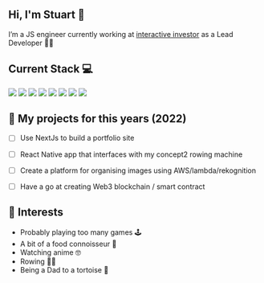 ## Hi, I'm Stuart 👋

I’m a JS engineer currently working at [interactive investor](https://www.ii.co.uk/) as a Lead Developer 👨‍💻 

## Current Stack 💻

<div>
    <img src="https://img.shields.io/badge/-HTML-000000?&style=flat&logo=html5"/>
    <img src="https://img.shields.io/badge/-CSS-000000?&style=flat&logo=css3&logoColor=42A5F5"/>
    <img src="https://img.shields.io/badge/-JavaScript-000000?style=flat&logo=javascript&logoColor=FFCA28" />
    <img src="https://img.shields.io/badge/-TypeScript-000000?style=flat&logo=TypeScript&logoColor=007ACC" />
    <img src="https://img.shields.io/badge/-React_/_React_Native-000000?style=flat&logo=react&logoColor=03AABF" />
    <img src="https://img.shields.io/badge/-Jest-000000?style=flat&logo=jest&logoColor=97425a" />
    <img src="https://img.shields.io/badge/-Node.js-000000?&style=flat&logo=node.js&logoColor=8AC149"/>
    <img src="https://img.shields.io/badge/-AWS-000000?style=flat&logo=amazon-aws&logoColor=2BA1F1" />
</div>


## 🌱 My projects for this years (2022)

- [ ] Use NextJs to build a portfolio site
- [ ] React Native app that interfaces with my concept2 rowing machine
- [ ] Create a platform for organising images using AWS/lambda/rekognition
- [ ] Have a go at creating Web3 blockchain / smart contract 


## 💬 Interests
- Probably playing too many games 🕹
- A bit of a food connoisseur 🍕 
- Watching anime 🤓
- Rowing 🚣‍♂️
- Being a Dad to a tortoise 🐢
